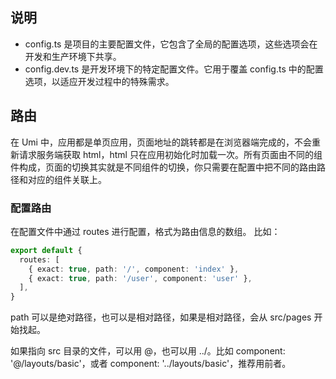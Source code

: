 ## 说明

- config.ts 是项目的主要配置文件，它包含了全局的配置选项，这些选项会在开发和生产环境下共享。
- config.dev.ts 是开发环境下的特定配置文件。它用于覆盖 config.ts 中的配置选项，以适应开发过程中的特殊需求。



## 路由

在 Umi 中，应用都是单页应用，页面地址的跳转都是在浏览器端完成的，不会重新请求服务端获取 html，html 只在应用初始化时加载一次。所有页面由不同的组件构成，页面的切换其实就是不同组件的切换，你只需要在配置中把不同的路由路径和对应的组件关联上。

### 配置路由
在配置文件中通过 routes 进行配置，格式为路由信息的数组。
比如：

```ts
export default {
  routes: [
    { exact: true, path: '/', component: 'index' },
    { exact: true, path: '/user', component: 'user' },
  ],
}
```

path 可以是绝对路径，也可以是相对路径，如果是相对路径，会从 src/pages 开始找起。

如果指向 src 目录的文件，可以用 @，也可以用 ../。比如 component: '@/layouts/basic'，或者 component: '../layouts/basic'，推荐用前者。